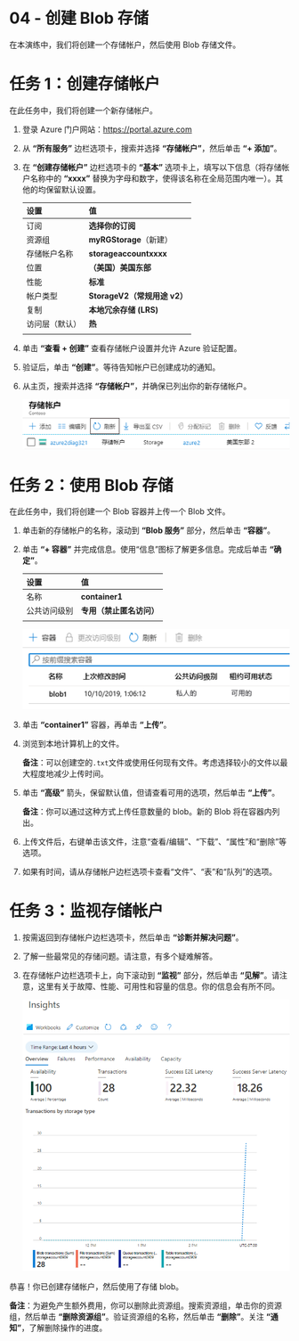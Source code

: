 ﻿---
wts:
    title: '04 - 创建 blob 存储'
    module: '模块 02 - 核心 Azure 服务'
---
# 04 - 创建 Blob 存储

在本演练中，我们将创建一个存储帐户，然后使用 Blob 存储文件。

# 任务 1：创建存储帐户

在此任务中，我们将创建一个新存储帐户。 

1. 登录 Azure 门户网站：<a href="https://portal.azure.com" target="_blank"><span style="color: #0066cc;" color="#0066cc">https://portal.azure.com</span></a>

2. 从 **“所有服务”** 边栏选项卡，搜索并选择 **“存储帐户”**，然后单击 **“+ 添加”**。 

3. 在 **“创建存储帐户”** 边栏选项卡的 **“基本”** 选项卡上，填写以下信息（将存储帐户名称中的 **“xxxx”** 替换为字母和数字，使得该名称在全局范围内唯一）。其他的均保留默认设置。

    | 设置 | 值 | 
    | --- | --- |
    | 订阅 | **选择你的订阅** |
    | 资源组 | **myRGStorage**（新建） |
    | 存储帐户名称 | **storageaccountxxxx** |
    | 位置 | **（美国）美国东部**  |
    | 性能 | **标准** |
    | 帐户类型 | **StorageV2（常规用途 v2）** |
    | 复制 | **本地冗余存储 (LRS)** |
    | 访问层（默认） | **热** |
    | | |

5. 单击 **“查看 + 创建”** 查看存储帐户设置并允许 Azure 验证配置。 

6. 验证后，单击 **“创建”**。等待告知帐户已创建成功的通知。 

7. 从主页，搜索并选择 **“存储帐户”**，并确保已列出你的新存储帐户。

    ![Azure 门户中新创建的存储帐户的屏幕截图。](../images/0401.png)

# 任务 2：使用 Blob 存储

在此任务中，我们将创建一个 Blob 容器并上传一个 Blob 文件。 

1. 单击新的存储帐户的名称，滚动到 **“Blob 服务”** 部分，然后单击 **“容器”**。

2. 单击 **“+ 容器”** 并完成信息。使用“信息”图标了解更多信息。完成后单击 **“确定”**。


    | 设置 | 值 |
    | --- | --- |
    | 名称 | **container1**  |
    | 公共访问级别| **专用（禁止匿名访问）** |
    | | |

    ![Azure 门户的存储帐户中新创建的 blob 容器的屏幕截图。](../images/0402.png)

4. 单击 **“container1”** 容器，再单击 **“上传”**。

5. 浏览到本地计算机上的文件。 

    **备注**：可以创建空的`.txt`文件或使用任何现有文件。考虑选择较小的文件以最大程度地减少上传时间。

6. 单击 **“高级”** 箭头，保留默认值，但请查看可用的选项，然后单击 **“上传”**。

    **备注**：你可以通过这种方式上传任意数量的 blob。新的 Blob 将在容器内列出。

7. 上传文件后，右键单击该文件，注意“查看/编辑”、“下载”、“属性”和“删除”等选项。 

8. 如果有时间，请从存储帐户边栏选项卡查看“文件”、“表”和“队列”的选项。

# 任务 3：监视存储帐户

1. 按需返回到存储帐户边栏选项卡，然后单击 **“诊断并解决问题”**。 

2. 了解一些最常见的存储问题。请注意，有多个疑难解答。

3. 在存储帐户边栏选项卡上，向下滚动到 **“监视”** 部分，然后单击 **“见解”**。请注意，这里有关于故障、性能、可用性和容量的信息。你的信息会有所不同。

    ![存储帐户“见解”页面的屏幕截图。](../images/0403.PNG)

恭喜！你已创建存储帐户，然后使用了存储 blob。

**备注**：为避免产生额外费用，你可以删除此资源组。搜索资源组，单击你的资源组，然后单击 **“删除资源组”**。验证资源组的名称，然后单击 **“删除”**。关注 **“通知”**，了解删除操作的进度。
